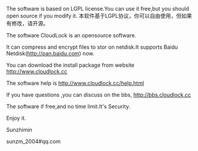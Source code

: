 The software is based on LGPL license.You can use it free,but you should open source if you modify it.
本软件基于LGPL协议，你可以自由使用，但如果有修改，请开源。

The software CloudLock is an opensource software.

It can compress and encrypt files to stor on netdisk.It supports Baidu Netdisk(http://pan.baidu.com) now.

You can download the install package from website http://www.cloudlock.cc 

The software help is http://www.cloudlock.cc/help.html

If you have questions ,you can discuss on the bbs, http://bbs.cloudlock.cc


The software if free,and no time limit.It's Security.

Enjoy it.

Sunzhimin

sunzm_2004#qq.com
